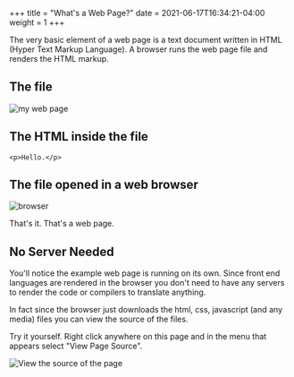 +++
title = "What's a Web Page?"
date = 2021-06-17T16:34:21-04:00
weight = 1
+++

The very basic element of a web page is a text document written in HTML (Hyper Text Markup Language). A browser runs the web page file and renders the HTML markup.

## The file

![my web page](../images/my-web-page.png)

## The HTML inside the file

``` 
<p>Hello.</p> 
```

## The file opened in a web browser

![browser](../images/browser.png)

That's it. That's a web page. 

## No Server Needed

You'll notice the example web page is running on its own. Since front end languages are rendered in the browser you don't need to have any servers to render the code or compilers to translate anything. 

In fact since the browser just downloads the html, css, javascript (and any media) files you can view the source of the files. 

Try it yourself. Right click anywhere on this page and in the menu that appears select "View Page Source".

![View the source of the page](../images/view-source.jpg )


